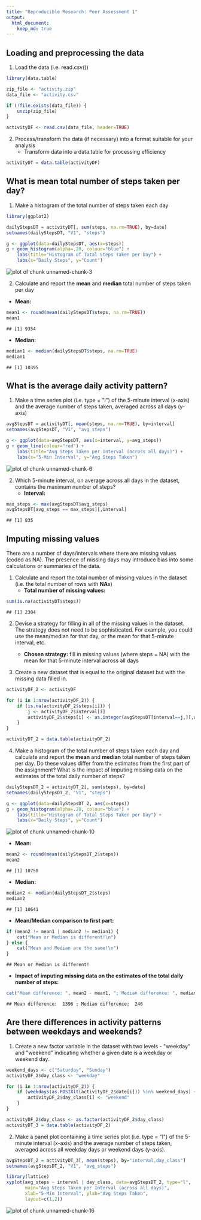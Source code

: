 ```yaml
---
title: "Reproducible Research: Peer Assessment 1"
output: 
  html_document:
    keep_md: true
---
```




## Loading and preprocessing the data

1. Load the data (i.e. read.csv())

```r
library(data.table)

zip_file <- "activity.zip"
data_file <- "activity.csv"

if (!file.exists(data_file)) {
    unzip(zip_file)
} 

activityDF <- read.csv(data_file, header=TRUE)
```

2. Process/transform the data (if necessary) into a format suitable for your analysis
    + Transform data into a data.table for processing efficiency

```r
activityDT = data.table(activityDF)
```

## What is mean total number of steps taken per day?

1. Make a histogram of the total number of steps taken each day

```r
library(ggplot2)

dailyStepsDT = activityDT[, sum(steps, na.rm=TRUE), by=date]
setnames(dailyStepsDT, "V1", "steps")

g <- ggplot(data=dailyStepsDT, aes(x=steps))
g + geom_histogram(alpha=.20, colour="blue") +
    labs(title="Histogram of Total Steps Taken per Day") +
    labs(x="Daily Steps", y="Count")
```

![plot of chunk unnamed-chunk-3](figure/unnamed-chunk-3-1.png) 

2. Calculate and report the **mean** and **median** total number of steps taken per day
* **Mean:**

```r
mean1 <- round(mean(dailyStepsDT$steps, na.rm=TRUE))
mean1
```

```
## [1] 9354
```
* **Median:**

```r
median1 <- median(dailyStepsDT$steps, na.rm=TRUE)
median1
```

```
## [1] 10395
```

## What is the average daily activity pattern?

1. Make a time series plot (i.e. type = "l") of the 5-minute interval (x-axis) and the average number of steps taken, averaged across all days (y-axis)


```r
avgStepsDT = activityDT[, mean(steps, na.rm=TRUE), by=interval]
setnames(avgStepsDT, "V1", "avg_steps")

g <- ggplot(data=avgStepsDT, aes(x=interval, y=avg_steps))
g + geom_line(colour="red") +
    labs(title="Avg Steps Taken per Interval (across all days)") +
    labs(x="5-Min Interval", y="Avg Steps Taken")
```

![plot of chunk unnamed-chunk-6](figure/unnamed-chunk-6-1.png) 

2. Which 5-minute interval, on average across all days in the dataset, contains the maximum number of steps?
    + **Interval:**

```r
max_steps <- max(avgStepsDT$avg_steps)
avgStepsDT[avg_steps == max_steps][,interval]
```

```
## [1] 835
```

## Imputing missing values

There are a number of days/intervals where there are missing values (coded as NA). The presence of missing days may introduce bias into some calculations or summaries of the data.

1. Calculate and report the total number of missing values in the dataset (i.e. the total number of rows with **NA**s)
    + **Total number of missing values:**

```r
sum(is.na(activityDT$steps))
```

```
## [1] 2304
```

2. Devise a strategy for filling in all of the missing values in the dataset. The strategy does not need to be sophisticated. For example, you could use the mean/median for that day, or the mean for that 5-minute interval, etc.
    + **Chosen strategy:** fill in missing values (where steps = NA) with the mean for that 5-minute interval across all days

3. Create a new dataset that is equal to the original dataset but with the missing data filled in.

```r
activityDF_2 <- activityDF

for (i in 1:nrow(activityDF_2)) {
    if (is.na(activityDF_2$steps[i])) {
        j <- activityDF_2$interval[i]
        activityDF_2$steps[i] <- as.integer(avgStepsDT[interval==j,][,avg_steps])
    }
}

activityDT_2 = data.table(activityDF_2)
```

4. Make a histogram of the total number of steps taken each day and calculate and report the **mean** and **median** total number of steps taken per day. Do these values differ from the estimates from the first part of the assignment? What is the impact of imputing missing data on the estimates of the total daily number of steps?


```r
dailyStepsDT_2 = activityDT_2[, sum(steps), by=date]
setnames(dailyStepsDT_2, "V1", "steps")

g <- ggplot(data=dailyStepsDT_2, aes(x=steps))
g + geom_histogram(alpha=.20, colour="blue") +
    labs(title="Histogram of Total Steps Taken per Day") +
    labs(x="Daily Steps", y="Count")
```

![plot of chunk unnamed-chunk-10](figure/unnamed-chunk-10-1.png) 

* **Mean:**

```r
mean2 <- round(mean(dailyStepsDT_2$steps))
mean2
```

```
## [1] 10750
```
* **Median:**

```r
median2 <- median(dailyStepsDT_2$steps)
median2
```

```
## [1] 10641
```
* **Mean/Median comparison to first part:**

```r
if (mean2 != mean1 | median2 != median1) {
    cat("Mean or Median is different!\n")
} else {
    cat("Mean and Median are the same!\n")
}
```

```
## Mean or Median is different!
```
* **Impact of imputing missing data on the estimates of the total daily number of steps:**

```r
cat("Mean difference: ", mean2 - mean1, "; Median difference: ", median2 - median1, "\n")
```

```
## Mean difference:  1396 ; Median difference:  246
```

## Are there differences in activity patterns between weekdays and weekends?

1. Create a new factor variable in the dataset with two levels - "weekday" and "weekend" indicating whether a given date is a weekday or weekend day.

```r
weekend_days <- c("Saturday", "Sunday")
activityDF_2$day_class <- "weekday"

for (i in 1:nrow(activityDF_2)) {
    if (weekdays(as.POSIXlt(activityDF_2$date[i])) %in% weekend_days) {
        activityDF_2$day_class[i] <- "weekend"
    }
}

activityDF_2$day_class <- as.factor(activityDF_2$day_class)
activityDT_3 = data.table(activityDF_2)
```

2. Make a panel plot containing a time series plot (i.e. type = "l") of the 5-minute interval (x-axis) and the average number of steps taken, averaged across all weekday days or weekend days (y-axis).

```r
avgStepsDT_2 = activityDT_3[, mean(steps), by="interval,day_class"]
setnames(avgStepsDT_2, "V1", "avg_steps")

library(lattice)
xyplot(avg_steps ~ interval | day_class, data=avgStepsDT_2, type="l",
       main="Avg Steps Taken per Interval (across all days)",
       xlab="5-Min Interval", ylab="Avg Steps Taken",
       layout=c(1,2))
```

![plot of chunk unnamed-chunk-16](figure/unnamed-chunk-16-1.png) 
